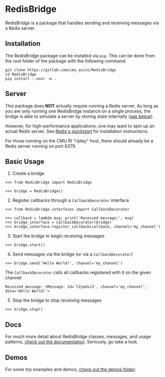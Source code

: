 
# RedisBridge

RedisBridge is a package that handles sending and receiving messages via a Redis server.

## Installation

The RedisBridge package can be installed via `pip`.  This can be done from the root folder of the package with the following command:
```
git clone https://gitlab.com/cmu_asist/RedisBridge
cd RedisBridge
pip install --user -e .
```

## Server

This package does **NOT** actually require running a Redis server. As long as you are only running one RedisBridge instance on a single process, the bridge is able to simulate a server by storing state internally ([see below](#basic-usage)).

However, for high-performance applications, one may want to spin up an actual Redis server. See [Redis's quickstart](https://redis.io/topics/quickstart) for installation instructions.

For those running on the CMU RI "ripley" host, there should already be a Redis server running on port 6379.

## Basic Usage

1) Create a bridge
```
>>> from RedisBridge import RedisBridge

>>> bridge = RedisBridge()
```

2) Register callbacks through a `CallbackDecorator` interface
```
>>> from RedisBridge.interfaces import CallbackDecorator

>>> callback = lambda msg: print('Received message:', msg)
>>> bridge_interface = CallbackDecorator(bridge)
>>> bridge_interface.register_callback(callback, channel='my_channel')
```

3) Start the bridge to begin receiving messages
```
>>> bridge.start()
```

4. Send messages via the bridge (or via a `CallbackDecorator`)
```
>>> bridge.send('Hello World!', channel='my_channel')
```

The `CallbackDecorator` calls all callbacks registered with it on the given channel
```
Received message: <Message: id='t2yedxi3', channel='my_channel', data='Hello World!'>
```

5. Stop the bridge to stop receiving messages

```
>>> bridge.stop()
```

## Docs

For much more detail about RedisBridge classes, messages, and usage patterns, [check out the documentation](./docs/). Seriously, go take a look.

## Demos

For some toy examples and demos, [check out the demos folder](./demos/).

